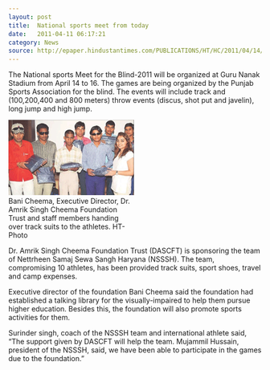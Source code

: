 ```yaml
---
layout: post
title:  National sports meet from today
date:   2011-04-11 06:17:21
category: News
source: http://epaper.hindustantimes.com/PUBLICATIONS/HT/HC/2011/04/14/ArticleHtmls/National-sports-meet-from-today-14042011166007.shtml?Mode=1
---
```

The National sports Meet for the Blind-2011 will be organized at Guru Nanak Stadium from April 14 to 16. The games are being organized by the Punjab Sports Association for the blind. The events will include track and (100,200,400 and 800 meters) throw events (discus, shot put and javelin), long jump and high jump.

<div class="thumb tright">
<div class="thumbinner" style="width: 250px;"><a href="/images/gallery/2011 200/banisports.gif"> <img src="/images/gallery/2011 200/banisports.gif" alt=""></a>
<div class="thumbcaption">Bani Cheema, Executive Director, Dr. Amrik Singh Cheema Foundation Trust and staff members handing over track suits to the athletes. HT-Photo</div>
</div>
</div>

Dr. Amrik Singh Cheema Foundation Trust (DASCFT) is sponsoring the team of Nettrheen Samaj Sewa Sangh Haryana (NSSSH). The team, compromising 10 athletes, has been provided track suits, sport shoes, travel and camp expenses.

Executive director of the foundation Bani Cheema said the foundation had established a talking library for the visually-impaired to help them pursue higher education. Besides this, the foundation will also promote sports activities for them.

Surinder singh, coach of the NSSSH team and international athlete said, “The support given by DASCFT will help the team. Mujammil Hussain, president of the NSSSH, said, we have been able to participate in the games due to the foundation.”
